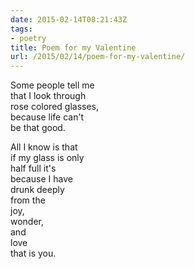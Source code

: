 ```yaml
---
date: 2015-02-14T08:21:43Z
tags:
- poetry
title: Poem for my Valentine
url: /2015/02/14/poem-for-my-valentine/
---
```


Some people tell me  
that I look through  
rose colored glasses,  
because life can't  
be that good.

All I know is that  
if my glass is only  
half full it's  
because I have  
drunk deeply  
from the  
joy,  
wonder,  
and  
love  
that is you.

